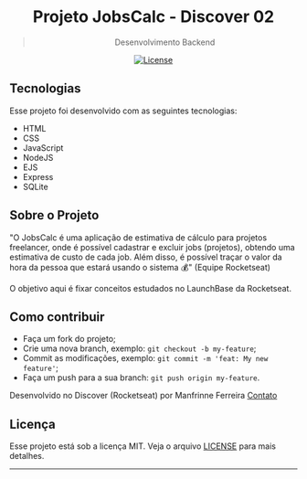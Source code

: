 
<h1 align="center">
  Projeto JobsCalc - Discover 02
</h1>

<blockquote align="center">Desenvolvimento Backend</blockquote>

<p align="center">

  <a href="LICENSE" >
    <img alt="License" src="https://img.shields.io/badge/license-MIT-%23F8952D">
  </a>

</p>

## **Tecnologias**

Esse projeto foi desenvolvido com as seguintes tecnologias:

- HTML
- CSS
- JavaScript
- NodeJS
- EJS
- Express
- SQLite

## **Sobre o Projeto**

"O JobsCalc é uma aplicação de estimativa de cálculo para projetos freelancer, onde é possível cadastrar e excluir jobs (projetos), obtendo uma estimativa de custo de cada job. Além disso, é possível traçar o valor da hora da pessoa que estará usando o sistema 💰" (Equipe Rocketseat)

O objetivo aqui é fixar conceitos estudados no LaunchBase da Rocketseat.

## **Como contribuir**

-  Faça um fork do projeto;
-  Crie uma nova branch, exemplo: `git checkout -b my-feature`;
-  Commit as modificações, exemplo: `git commit -m 'feat: My new feature'`;
-  Faça um push para a sua branch: `git push origin my-feature`.

Desenvolvido no Discover (Rocketseat) por Manfrinne Ferreira [Contato](https://www.linkedin.com/in/manfrinne-ferreira-6033121a7/)

## **Licença**

Esse projeto está sob a licença MIT. Veja o arquivo [LICENSE](.github/LICENSE.md) para mais detalhes.

---